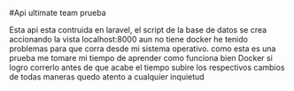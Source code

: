 #Api ultimate team prueba

Esta api esta contruida en laravel, el script de la base de datos se crea accionando la vista localhost:8000
aun no tiene docker he tenido problemas para que corra desde mi sistema operativo. como esta es una prueba me tomare mi tiempo de aprender como funciona bien Docker si logro correrlo antes de que acabe el tiempo subire los respectivos cambios de todas maneras quedo atento a cualquier inquietud
